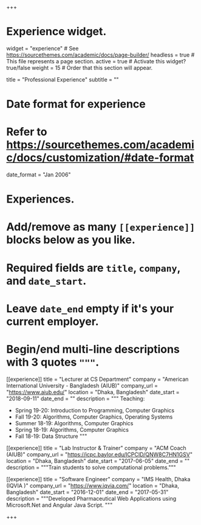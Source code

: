 +++
# Experience widget.
widget = "experience"  # See https://sourcethemes.com/academic/docs/page-builder/
headless = true  # This file represents a page section.
active = true  # Activate this widget? true/false
weight = 15  # Order that this section will appear.

title = "Professional Experience"
subtitle = ""

# Date format for experience
#   Refer to https://sourcethemes.com/academic/docs/customization/#date-format
date_format = "Jan 2006"

# Experiences.
#   Add/remove as many `[[experience]]` blocks below as you like.
#   Required fields are `title`, `company`, and `date_start`.
#   Leave `date_end` empty if it's your current employer.
#   Begin/end multi-line descriptions with 3 quotes `"""`.
[[experience]]
  title = "Lecturer at CS Department"
  company = "American International University - Bangladesh (AIUB)"
  company_url = "https://www.aiub.edu/"
  location = "Dhaka, Bangladesh"
  date_start = "2018-09-11"
  date_end = ""
  description = """
  Teaching:

  * Spring 19-20: Introduction to Programming, Computer Graphics
  * Fall 19-20: Algorithms, Computer Graphics, Operating Systems
  * Summer 18-19: Algorithms, Computer Graphics
  * Spring 18-19: Algorithms, Computer Graphics
  * Fall 18-19: Data Structure
  """

[[experience]]
  title = "Lab Instructor & Trainer"
  company = "ACM Coach (AIUB)"
  company_url = "https://icpc.baylor.edu/ICPCID/QNW8C7HN1GSV"
  location = "Dhaka, Bangladesh"
  date_start = "2017-06-05"
  date_end = ""
  description = """Train students to solve computational problems."""

  [[experience]]
  title = "Software Engineer"
  company = "IMS Health, Dhaka (IQVIA )"
  company_url = "https://www.iqvia.com/"
  location = "Dhaka, Bangladesh"
  date_start = "2016-12-01"
  date_end = "2017-05-31"
  description = """Developed Pharmaceutical Web Applications using Microsoft.Net and Angular
Java Script.
"""

+++
